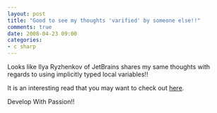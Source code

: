 ```yaml
---
layout: post
title: "Good to see my thoughts 'varified' by someone else!!"
comments: true
date: 2008-04-23 09:00
categories:
- c sharp
---
```


Looks like Ilya Ryzhenkov of JetBrains shares my same thoughts with regards to using implicitly typed local variables!!

It is an interesting read that you may want to check out [here](http://resharper.blogspot.com/2008/03/varification-using-implicitly-typed.html).

Develop With Passion!!





